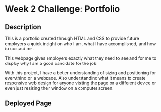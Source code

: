 # Week 2 Challenge: Portfolio

## Description

This is a portfolio created through HTML and CSS to provide future employers a quick insight on who I am, what I have accomplished, and how to contact me.

This webpage gives employers exactly what they need to see and for me to display why I am a good candidate for the job. 

With this project, I have a better understanding of sizing and positioning for everything on a webpage. Also understanding what it means to create responsive web design for anyone visiting the page on a different device or even just resizing their window on a computer screen.

## Deployed Page 
